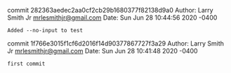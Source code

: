 commit 282363aedec2aa0cf2cb29b1680377f82138d9a0
Author: Larry Smith Jr <mrlesmithjr@gmail.com>
Date:   Sun Jun 28 10:44:56 2020 -0400

    Added --no-input to test

commit 1f766e3015f1cf6d2016f14d90377867727f3a29
Author: Larry Smith Jr <mrlesmithjr@gmail.com>
Date:   Sun Jun 28 10:41:48 2020 -0400

    first commit
